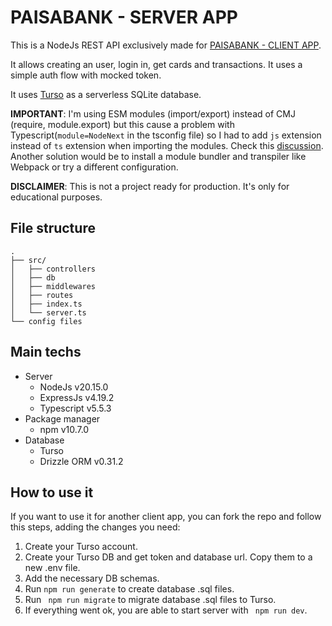 # PAISABANK - SERVER APP

This is a NodeJs REST API exclusively made for [PAISABANK - CLIENT APP](https://github.com/AndresSalomon1990/paisabank-client).

It allows creating an user, login in, get cards and transactions. It uses a simple auth flow with mocked token.

It uses [Turso](https://turso.tech) as a serverless SQLite database.

**IMPORTANT**: I'm using ESM modules (import/export) instead of CMJ (require, module.export) but this cause a problem with Typescript(`module=NodeNext` in the tsconfig file) so I had to add `js` extension instead of `ts` extension when importing the modules. Check this [discussion](https://github.com/biomejs/biome/issues/2967). Another solution would be to install a module bundler and transpiler like Webpack or try a different configuration.

**DISCLAIMER**: This is not a project ready for production. It's only for educational purposes.

## File structure

```
.
├── src/
│   ├── controllers
│   ├── db
│   ├── middlewares
│   ├── routes
│   ├── index.ts
│   └── server.ts
└── config files
```

## Main techs

- Server
  - NodeJs v20.15.0
  - ExpressJs v4.19.2
  - Typescript v5.5.3
- Package manager
  - npm v10.7.0
- Database
  - Turso
  - Drizzle ORM v0.31.2

## How to use it

If you want to use it for another client app, you can fork the repo and follow this steps, adding the changes you need:

1. Create your Turso account.
2. Create your Turso DB and get token and database url. Copy them to a new .env file.
3. Add the necessary DB schemas.
4. Run `npm run generate` to create database .sql files.
5. Run ` npm run migrate` to migrate database .sql files to Turso.
6. If everything went ok, you are able to start server with ` npm run dev`.
